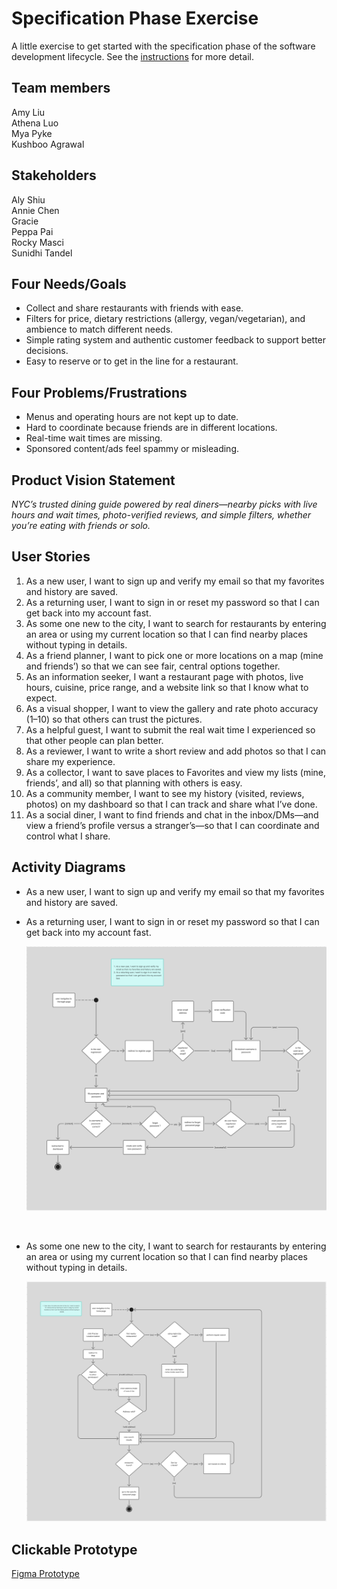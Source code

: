 # Specification Phase Exercise

A little exercise to get started with the specification phase of the software development lifecycle. See the [instructions](instructions.md) for more detail.

## Team members

Amy Liu <br/>
Athena Luo <br/>
Mya Pyke <br/>
Kushboo Agrawal <br/>

## Stakeholders
Aly Shiu <br/> 
Annie Chen <br/> 
Gracie <br/> 
Peppa Pai <br/> 
Rocky Masci <br/> 
Sunidhi Tandel <br/>

## Four Needs/Goals
* Collect and share restaurants with friends with ease.
* Filters for price, dietary restrictions (allergy, vegan/vegetarian), and ambience to match different needs.
* Simple rating system and authentic customer feedback to support better decisions.
* Easy to reserve or to get in the line for a restaurant.

## Four Problems/Frustrations
* Menus and operating hours are not kept up to date.
* Hard to coordinate because friends are in different locations.
* Real-time wait times are missing.
* Sponsored content/ads feel spammy or misleading.


## Product Vision Statement

 *NYC’s trusted dining guide powered by real diners—nearby picks with live hours and wait times, photo-verified reviews, and simple filters, whether you’re eating with friends or solo.*

## User Stories

1. As a new user, I want to sign up and verify my email so that my favorites and history are saved.
2. As a returning user, I want to sign in or reset my password so that I can get back into my account fast.
3. As some one new to the city, I want to search for restaurants by entering an area or using my current location so that I can find nearby places without typing in details.
4. As a friend planner, I want to pick one or more locations on a map (mine and friends’) so that we can see fair, central options together.
5. As an information seeker, I want a restaurant page with photos, live hours, cuisine, price range, and a website link so that I know what to expect.
6. As a visual shopper, I want to view the gallery and rate photo accuracy (1–10) so that others can trust the pictures.
7. As a helpful guest, I want to submit the real wait time I experienced so that other people can plan better.
8. As a reviewer, I want to write a short review and add photos so that I can share my experience.
9. As a collector, I want to save places to Favorites and view my lists (mine, friends’, and all) so that planning with others is easy.
10. As a community member, I want to see my history (visited, reviews, photos) on my dashboard so that I can track and share what I’ve done.
11. As a social diner, I want to find friends and chat in the inbox/DMs—and view a friend’s profile versus a stranger’s—so that I can coordinate and control what I share.

## Activity Diagrams

* As a new user, I want to sign up and verify my email so that my favorites and history are saved.
* As a returning user, I want to sign in or reset my password so that I can get back into my account fast.

  ![Authentication flow](assets/login-UML.png)

<br/> 

* As some one new to the city, I want to search for restaurants by entering an area or using my current location so that I can find nearby places without typing in details.

  ![Authentication flow](assets/location-UML.png)


## Clickable Prototype

[Figma Prototype](https://www.figma.com/proto/SLCo97OuaafxCknkKgHSoW/restaurant-recommendations?page-id=40%3A67&node-id=141-202&viewport=-7579%2C-98%2C0.94&t=XO67QWLvRS9N7drm-1&scaling=scale-down&content-scaling=fixed&starting-point-node-id=141%3A202)
